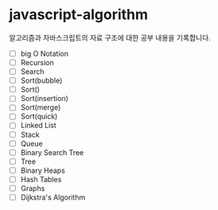 # javascript-algorithm

알고리즘과 자바스크립트의 자료 구조에 대한 공부 내용을 기록합니다.

- [ ] big O Notation
- [ ] Recursion
- [ ] Search
- [ ] Sort(bubble)
- [ ] Sort()
- [ ] Sort(insertion)
- [ ] Sort(merge)
- [ ] Sort(quick)
- [ ] Linked List
- [ ] Stack
- [ ] Queue
- [ ] Binary Search Tree
- [ ] Tree
- [ ] Binary Heaps
- [ ] Hash Tables
- [ ] Graphs
- [ ] Dijkstra's Algorithm
